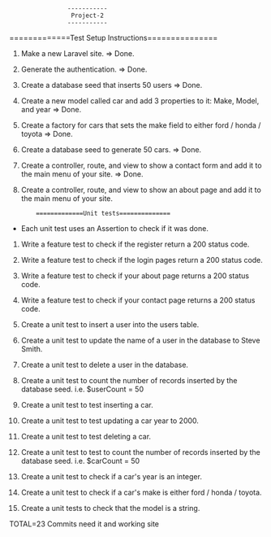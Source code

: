                     -----------
                     Project-2                
                    -----------   
=============Test Setup Instructions===============

1.  Make a new Laravel site. => Done.

2.  Generate the authentication. => Done.

3.  Create a database seed that inserts 50 users => Done.

4.  Create a new model called car and add 3 properties to it: Make, Model, and year => Done.

5.  Create a factory for cars that sets the make field to either ford / honda / toyota => Done.

6.  Create a database seed to generate 50 cars. => Done.

7.  Create a controller, route, and view to show a contact form and add it to the main menu of your site. => Done.

8.  Create a controller, route, and view to show an about page and add it to the main menu of your site.


            =============Unit tests==============
        
  - Each unit test uses an Assertion to check if it was done.

1.  Write a feature test to check if the register return a 200 status code.

2.  Write a feature test to check if the login pages return a 200 status code.

3.  Write a feature test to check if your about page returns a 200 status code.

4.  Write a feature test to check if your contact page returns a 200 status code.

5.  Create a unit test to insert a user into the users table.

6.  Create a unit test to update the name of a user in the database to Steve Smith.

7.  Create a unit test to delete a user in the database.

8.  Create a unit test to count the number of records inserted by the database seed.  i.e. $userCount = 50

9.  Create a unit test to test inserting a car.

10.  Create a unit test to test updating a car year to 2000.

11. Create a unit test to test deleting a car.

12.  Create a unit test to test to count the number of records inserted by the database seed.  i.e. $carCount = 50

13.   Create a unit test to check if a car's year is an integer.

14.  Create a unit test to check if a car's make is either ford / honda / toyota.

15.  Create a unit tests to check that the model is a string.

TOTAL=23 Commits need it and working site 
